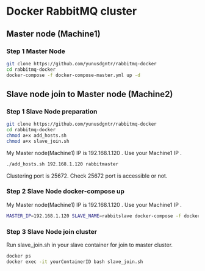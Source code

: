 # Docker RabbitMQ cluster
## Master node (Machine1)

### Step 1 Master Node
```sh
git clone https://github.com/yunusdgntr/rabbitmq-docker
cd rabbitmq-docker
docker-compose -f docker-compose-master.yml up -d
```

## Slave node join to Master node (Machine2)

### Step 1 Slave Node preparation
```sh
git clone https://github.com/yunusdgntr/rabbitmq-docker
cd rabbitmq-docker
chmod a+x add_hosts.sh
chmod a+x slave_join.sh
```
My Master node(Machine1) IP is 192.168.1.120 . Use your Machine1 IP .
```sh
./add_hosts.sh 192.168.1.120 rabbitmaster
```
Clustering port is 25672. Check 25672 port is accessible or not. 

### Step 2 Slave Node docker-compose up
My Master node(Machine1) IP is 192.168.1.120 . Use your Machine1 IP .

```sh
MASTER_IP=192.168.1.120 SLAVE_NAME=rabbitslave docker-compose -f docker-compose-slave.yml up  -d rabbitmq
```
### Step 3 Slave Node join cluster
Run slave_join.sh in your slave container for join to master cluster.

```sh
docker ps
docker exec -it yourContainerID bash slave_join.sh
```